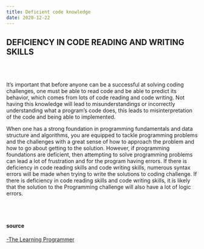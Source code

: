 ```yaml
---
title: Deficient code knowledge
date: 2020-12-22
---
```


## DEFICIENCY IN CODE READING AND WRITING SKILLS

<br>
<br>


It’s important that before anyone can be a successful at solving coding challenges, one must be able to read code and be able to predict its behavior, which comes from lots of code reading and code writing. Not having this knowledge will lead to misunderstandings or incorrectly understanding what a program’s code does, this leads to misinterpretation of the code and being able to implemented.

When one has a strong foundation in programming fundamentals and data structure and algorithms, you are equipped to tackle programming problems and the challenges with a great sense of how to approach the problem and how to go about getting to the solution. However, if programming foundations are deficient, then attempting to solve programming problems can lead a lot of frustration and for the program having errors. If there is deficiency in code reading skills and code writing skills, numerous syntax errors will be made when trying to write the solutions to coding challenge. If there is deficiency in code reading skills and code writing skills, it is likely that the solution to the Programming challenge will also have a lot of logic errors.


<br>
<br>



#### source

[-The Learning Programmer](https://thelearningprogrammer.com/how-introductory-computer-programming-should-be-taught/)